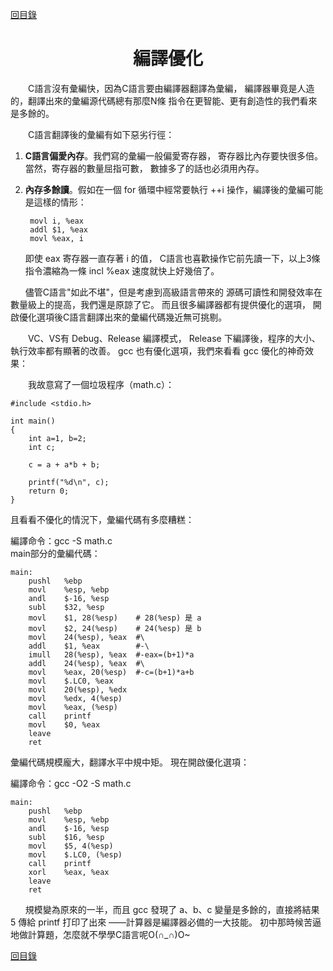 ﻿[content]: https://github.com/1184893257/simplelinux/blob/master/README.md#content

[回目錄][content]

<a name="top"></a>

<h1 align="center">編譯優化
</h1>

　　C語言沒有彙編快，因為C語言要由編譯器翻譯為彙編，
編譯器畢竟是人造的，翻譯出來的彙編源代碼總有那麼N條
指令在更智能、更有創造性的我們看來是多餘的。

　　C語言翻譯後的彙編有如下惡劣行徑：

1. <b>C語言偏愛內存</b>。我們寫的彙編一般偏愛寄存器，
寄存器比內存要快很多倍。當然，寄存器的數量屈指可數，
數據多了的話也必須用內存。
2. <b>內存多餘讀</b>。假如在一個 for 循環中經常要執行
++i 操作，編譯後的彙編可能是這樣的情形：

		movl i, %eax
		addl $1, %eax
		movl %eax, i

	即使 eax 寄存器一直存著 i 的值，
C語言也喜歡操作它前先讀一下，以上3條指令濃縮為一條
incl %eax 速度就快上好幾倍了。

`　　`儘管C語言"如此不堪"，但是考慮到高級語言帶來的
源碼可讀性和開發效率在數量級上的提高，我們還是原諒了它。
而且很多編譯器都有提供優化的選項，
開啟優化選項後C語言翻譯出來的彙編代碼幾近無可挑剔。

　　VC、VS有 Debug、Release 編譯模式，
Release 下編譯後，程序的大小、執行效率都有顯著的改善。
gcc 也有優化選項，我們來看看 gcc 優化的神奇效果：

　　我故意寫了一個垃圾程序（math.c）：

	#include <stdio.h>
	
	int main()
	{
		int a=1, b=2;
		int c;
		
		c = a + a*b + b;
		
		printf("%d\n", c);
		return 0;
	}

且看看不優化的情況下，彙編代碼有多麼糟糕：

編譯命令：gcc -S math.c  
main部分的彙編代碼：

	main:
		pushl	%ebp
		movl	%esp, %ebp
		andl	$-16, %esp
		subl	$32, %esp
		movl	$1, 28(%esp)	# 28(%esp) 是 a
		movl	$2, 24(%esp)	# 24(%esp) 是 b
		movl	24(%esp), %eax	#\
		addl	$1, %eax		#-\
		imull	28(%esp), %eax	#-eax=(b+1)*a
		addl	24(%esp), %eax	#\
		movl	%eax, 20(%esp)	#-c=(b+1)*a+b
		movl	$.LC0, %eax
		movl	20(%esp), %edx
		movl	%edx, 4(%esp)
		movl	%eax, (%esp)
		call	printf
		movl	$0, %eax
		leave
		ret

彙編代碼規模龐大，翻譯水平中規中矩。
現在開啟優化選項：

編譯命令：gcc -O2 -S math.c

	main:
		pushl	%ebp
		movl	%esp, %ebp
		andl	$-16, %esp
		subl	$16, %esp
		movl	$5, 4(%esp)
		movl	$.LC0, (%esp)
		call	printf
		xorl	%eax, %eax
		leave
		ret

`　　`規模變為原來的一半，而且 gcc 發現了 a、b、c 
變量是多餘的，直接將結果 5 傳給 printf 打印了出來
——計算器是編譯器必備的一大技能。
初中那時候苦逼地做計算題，怎麼就不學學C語言呢O(∩_∩)O~

[回目錄][content]
